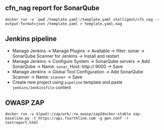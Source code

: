 ## cfn_nag report for SonarQube
```
docker run -v `pwd`/template.yaml:/template.yaml stelligent/cfn_nag --output-format=json /template.yaml > template.yaml.nag
```

## Jenkins pipeline
- Manage Jenkins -> Manage Plugins -> Available -> filter: sonar -> SonarQube Scanner for Jenkins -> Install and restart
- Manage Jenkins -> Configure System -> SonarQube servers -> Add SonarQube -> Name: `sonar`, Host: http://<sonar>:9000 -> Save
- Manage Jenkins -> Global Tool Configuration -> Add SonarQube Scanner -> Name: `scanner` -> Save
- Create new project using `pipeline` template and paste `jenkins/Jenkinsfile` content

## OWASP ZAP
```
docker run -v $(pwd):/zap/wrk/:rw owasp/zap2docker-stable zap-baseline.py -t https://api.fourthline.com -g gen.conf -r testreport.html
```
